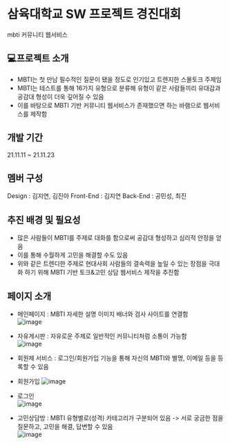# 삼육대학교 SW 프로젝트 경진대회
mbti 커뮤니티 웹서비스

## 💻프로젝트 소개
- MBTI는 첫 만남 필수적인 질문이 됐을 정도로 인기있고 트렌지한 스몰토크 주제임
- MBTI는 테스트를 통해 16가지 유형으로 분류해 유형이 같은 사람들끼리 유대감과 공감대 형성이 더욱 깊어질 수 있음
- 이를 바탕으로 MBTI 기반 커뮤니티 웹서비스가 존재했으면 하는 바램으로 웹서비스를 제작함

## 개발 기간
21.11.11 ~ 21.11.23

## 멤버 구성
Design : 김지연, 김진아
Front-End : 김지연
Back-End : 공민성, 최진

## 추진 배경 및 필요성
- 많은 사람들이 MBTI를 주제로 대화를 함으로써 공감대 형성하고 심리적 안정을 얻음
- 이를 통해 수월하게 고민을 해결할 수도 있음 
- 위와 같은 트렌디한 주제로 현대사회 사람들의 결속력을 높일 수 있는 장점을 극대화 하기 위해 MBTI 기반 토크&고민 상담 웹서비스 제작을 추진함

## 페이지 소개
- 메인페이지 : MBTI 자세한 설명 이미지 배너와 검사 사이트를 연결함  
![image](https://user-images.githubusercontent.com/82208408/230829044-f229a284-3483-4d6e-8344-822905fcbaa3.png)

- 자유게시판 : 자유로운 주제로 일반적인 커뮤니티처럼 소통이 가능함  
![image](https://user-images.githubusercontent.com/82208408/230829085-a46ab597-dfed-40ad-8c4e-a7409996a1ed.png)

- 회원제 서비스 : 로그인/회원가입 기능을 통해 자신의 MBTI와 별명, 이메일 등을 등록할 수 있음  
- 회원가입
![image](https://user-images.githubusercontent.com/82208408/230829181-7e509530-3273-4195-aaf5-bbf1744d1e5b.png)

- 로그인  
![image](https://user-images.githubusercontent.com/82208408/230829138-4066f7d6-6273-49be-9577-60dbff3bdad6.png)

- 고민상담방 : MBTI 유형별로(성격) 카테고리가 구분되어 있음 -> 서로 궁금한 점을 질문하고, 고민을 해결, 답변할 수 있음  
![image](https://user-images.githubusercontent.com/82208408/230829204-67a64abc-b41d-48ac-b9cc-e31d386f47e8.png)
